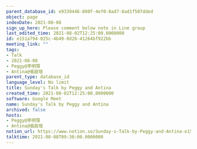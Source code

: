 ```yaml
---
parent_database_id: e9339446-880f-4ef0-8ad7-8ad1f507dded
object: page
indexDate: 2021-08-08
sign_up_here: Please comment below note in Line group
last_edited_time: 2021-08-02T12:25:00.0000000
id: e151a794-025c-4b49-8d26-41264bf922bb
meeting_link: ""
tags:
- Talk
- 2021-08-08
- Peggy@李明霈
- Antina@張庭瑄
parent_type: database_id
language_level: No limit
title: Sunday's Talk by Peggy and Antina
created_time: 2021-08-02T12:25:00.0000000
software: Google Meet
name: Sunday's Talk by Peggy and Antina
archived: false
hosts:
- Peggy@李明霈
- Antina@張庭瑄
notion_url: https://www.notion.so/Sunday-s-Talk-by-Peggy-and-Antina-e151a794025c4b498d2641264bf922bb
talktime: 2021-08-08T09:30:00.0000000
---
```







